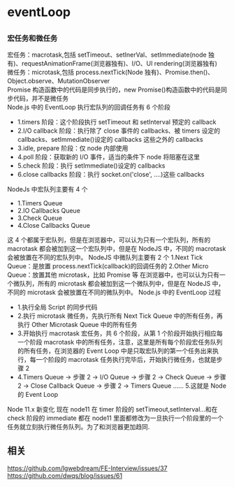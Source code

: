 # eventLoop

##

### 宏任务和微任务

宏任务：macrotask,包括 setTimeout、setInerVal、setImmediate(node 独有)、requestAnimationFrame(浏览器独有)、I/O、UI rendering(浏览器独有)  
微任务：microtask,包括 process.nextTick(Node 独有)、Promise.then()、Object.observe、MutationObserver  
Promise 构造函数中的代码是同步执行的，new Promise()构造函数中的代码是同步代码，并不是微任务  
Node.js 中的 EventLoop 执行宏队列的回调任务有 6 个阶段

- 1.timers 阶段：这个阶段执行 setTimeout 和 setInterval 预定的 callback
- 2.I/O callback 阶段：执行除了 close 事件的 callbacks、被 timers 设定的 callbacks、setImmediate()设定的 callbacks 这些之外的 callbacks
- 3.idle, prepare 阶段：仅 node 内部使用
- 4.poll 阶段：获取新的 I/O 事件，适当的条件下 node 将阻塞在这里
- 5.check 阶段：执行 setImmediate()设定的 callbacks
- 6.close callbacks 阶段：执行 socket.on('close', ....)这些 callbacks

NodeJs 中宏队列主要有 4 个

- 1.Timers Queue
- 2.IO Callbacks Queue
- 3.Check Queue
- 4.Close Callbacks Queue

这 4 个都属于宏队列，但是在浏览器中，可以认为只有一个宏队列，所有的 macrotask 都会被加到这一个宏队列中，但是在 NodeJS 中，不同的 macrotask 会被放置在不同的宏队列中。
NodeJS 中微队列主要有 2 个
1.Next Tick Queue：是放置 process.nextTick(callback)的回调任务的
2.Other Micro Queue：放置其他 microtask，比如 Promise 等
在浏览器中，也可以认为只有一个微队列，所有的 microtask 都会被加到这一个微队列中，但是在 NodeJS 中，不同的 microtask 会被放置在不同的微队列中。
Node.js 中的 EventLoop 过程

- 1.执行全局 Script 的同步代码
- 2.执行 microtask 微任务，先执行所有 Next Tick Queue 中的所有任务，再执行 Other Microtask Queue 中的所有任务
- 3.开始执行 macrotask 宏任务，共 6 个阶段，从第 1 个阶段开始执行相应每一个阶段 macrotask 中的所有任务，注意，这里是所有每个阶段宏任务队列的所有任务，在浏览器的 Event Loop 中是只取宏队列的第一个任务出来执行，每一个阶段的 macrotask 任务执行完毕后，开始执行微任务，也就是步骤 2
- 4.Timers Queue -> 步骤 2 -> I/O Queue -> 步骤 2 -> Check Queue -> 步骤 2 -> Close Callback Queue -> 步骤 2 -> Timers Queue ...... 5.这就是 Node 的 Event Loop

Node 11.x 新变化
现在 node11 在 timer 阶段的 setTimeout,setInterval...和在 check 阶段的 immediate 都在 node11 里面都修改为一旦执行一个阶段里的一个任务就立刻执行微任务队列。为了和浏览器更加趋同.

## 相关

<https://github.com/lgwebdream/FE-Interview/issues/37>
<https://github.com/dwqs/blog/issues/61>
